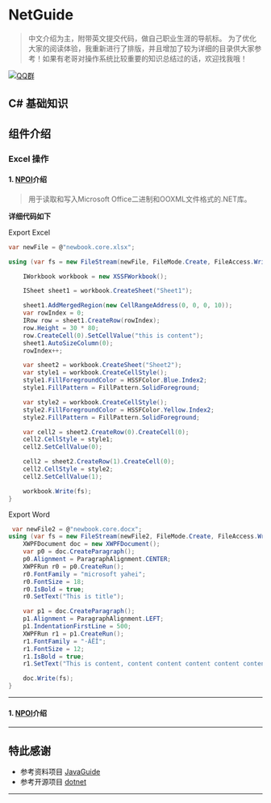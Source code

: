 # NetGuide
> 中文介绍为主，附带英文提交代码，做自己职业生涯的导航标。
为了优化大家的阅读体验，我重新进行了排版，并且增加了较为详细的目录供大家参考！如果有老哥对操作系统比较重要的知识总结过的话，欢迎找我哦！  
 

[![QQ群](https://img.shields.io/badge/QQ%E7%BE%A4-721420150-red.svg)](http://qm.qq.com/cgi-bin/qm/qr?k=zjBZ-kGA-LmVNuwPLPD8Xa5dtqli9EeY)
 
## C# 基础知识


## 组件介绍

### Excel 操作
#### 1. [NPOI](https://github.com/dotnetcore/NPOI)介绍
> 用于读取和写入Microsoft Office二进制和OOXML文件格式的.NET库。
 
**详细代码如下**

Export Excel
```csharp
var newFile = @"newbook.core.xlsx";

using (var fs = new FileStream(newFile, FileMode.Create, FileAccess.Write)) {

    IWorkbook workbook = new XSSFWorkbook();

    ISheet sheet1 = workbook.CreateSheet("Sheet1");

    sheet1.AddMergedRegion(new CellRangeAddress(0, 0, 0, 10));
    var rowIndex = 0;
    IRow row = sheet1.CreateRow(rowIndex);
    row.Height = 30 * 80;
    row.CreateCell(0).SetCellValue("this is content");
    sheet1.AutoSizeColumn(0);
    rowIndex++;

    var sheet2 = workbook.CreateSheet("Sheet2");
    var style1 = workbook.CreateCellStyle();
    style1.FillForegroundColor = HSSFColor.Blue.Index2;
    style1.FillPattern = FillPattern.SolidForeground;

    var style2 = workbook.CreateCellStyle();
    style2.FillForegroundColor = HSSFColor.Yellow.Index2;
    style2.FillPattern = FillPattern.SolidForeground;

    var cell2 = sheet2.CreateRow(0).CreateCell(0);
    cell2.CellStyle = style1;
    cell2.SetCellValue(0);

    cell2 = sheet2.CreateRow(1).CreateCell(0);
    cell2.CellStyle = style2;
    cell2.SetCellValue(1);

    workbook.Write(fs);
}
```
Export Word
```csharp
 var newFile2 = @"newbook.core.docx";
using (var fs = new FileStream(newFile2, FileMode.Create, FileAccess.Write)) {
    XWPFDocument doc = new XWPFDocument();
    var p0 = doc.CreateParagraph();
    p0.Alignment = ParagraphAlignment.CENTER;
    XWPFRun r0 = p0.CreateRun();
    r0.FontFamily = "microsoft yahei";
    r0.FontSize = 18;
    r0.IsBold = true;
    r0.SetText("This is title");

    var p1 = doc.CreateParagraph();
    p1.Alignment = ParagraphAlignment.LEFT;
    p1.IndentationFirstLine = 500;
    XWPFRun r1 = p1.CreateRun();
    r1.FontFamily = "·ÂËÎ";
    r1.FontSize = 12;
    r1.IsBold = true;
    r1.SetText("This is content, content content content content content content content content content");

    doc.Write(fs);
}
```

----
#### 1. [NPOI](https://github.com/dotnetcore/NPOI)介绍

 
----
## 特此感谢
- 参考资料项目  [JavaGuide](https://github.com/Snailclimb/JavaGuide)  
- 参考开源项目  [dotnet](https://docs.microsoft.com/zh-cn/dotnet/index)    
 -----
 
